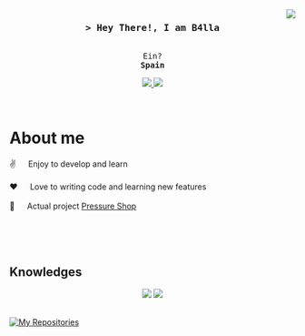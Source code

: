 <a href="https://komarev.com/ghpvc/?username=B4lla">
  <img align="right" src="https://komarev.com/ghpvc/?username=B4lla&label=Visitors&color=0e75b6&style=flat"/>
</a>


<h3 align="center">
  <samp>&gt; Hey There!, I am
    <b><a target="_blank">B4lla</a></b>
  </samp>
</h3>


<p align="center">
  <samp>
    <br>
    Ein?
    <br>
    <b>Spain</b>
    <br>
  </samp>
</p>

<p align="center">
  <a href="https://twitter.com/B4llaa" target="blank">
    <img src="https://skillicons.dev/icons?i=twitter&theme=dark">
  </a>
  <a href="https://www.discord.com/users/717285207455301703 " target="_blank">
    <img src="https://skillicons.dev/icons?i=discord&theme=dark"/>
  </a>
</p>
<br />

# About me

<p>

  ✌️ &emsp; Enjoy to develop and learn <br /><br />
  ❤️ &emsp; Love to writing code and learning new features<br /><br />
  💬 &emsp; Actual project [Pressure Shop](https://pressure-shop.tebex.io/)

</p>

<br />
<br />
<br />

## Knowledges
<div align="center">
  <img src="https://skillicons.dev/icons?i=html,css,js,lua,mysql,py&theme=dark&perline=6">
  <img src="https://skillicons.dev/icons?i=codepen,figma,linux,ps&theme=dark">
</div>
<br />


<p align="left">
  <a href="https://github.com/B4lla?tab=repositories" target="_blank"><img
      title="My Repositories"
      src="https://img.shields.io/badge/-My%20Repositories-2962FF?style=for-the-badge&logo=koding&logoColor=white" align="center"/></a>
</p>

